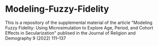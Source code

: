 # Modeling-Fuzzy-Fidelity
This is a repository of the supplemental material of the article "Modeling Fuzzy Fidelity: Using Microsimulation to Explore Age, Period, and Cohort Effects in Secularization" publised in the Journal of Religion and Demography 9 (2022) 111–137
